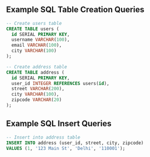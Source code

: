 
## Example SQL Table Creation Queries

```sql
-- Create users table
CREATE TABLE users (
  id SERIAL PRIMARY KEY,
  username VARCHAR(100),
  email VARCHAR(100),
  city VARCHAR(100)
);

-- Create address table
CREATE TABLE address (
  id SERIAL PRIMARY KEY,
  user_id INTEGER REFERENCES users(id),
  street VARCHAR(200),
  city VARCHAR(100),
  zipcode VARCHAR(20)
);
```

## Example SQL Insert Queries

```sql
-- Insert into address table
INSERT INTO address (user_id, street, city, zipcode)
VALUES (1, '123 Main St', 'Delhi', '110001');
```
